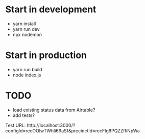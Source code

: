 # Start in development

- yarn install
- yarn run dev
- npx nodemon

# Start in production

- yarn run build
- node index.js

# TODO

- load existing status data from Airtable?
- add tests?

Test URL: http://localhost:3000/?configId=recOOlwTWhli69aSf&precinctId=recFlg6PQZZRiNpWa
